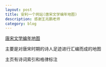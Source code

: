 ```yaml
---
layout: post
title: 安利一个网站(唐宋文学编年地图)
description: 感谢王兆鹏老师
category: blog
---
```

[唐宋文学编年地图](http://sou-yun.com/poetlife.html)

主要是对唐宋时期的诗人足迹进行汇编而成的地图

主页有诗词索引和格律标注

[](/images/1.png)

[](/images/2.png)

[](/images/3.png)
